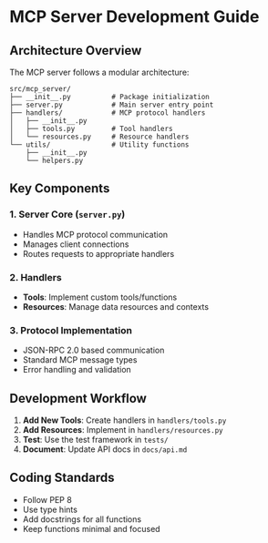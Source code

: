# MCP Server Development Guide

## Architecture Overview

The MCP server follows a modular architecture:

```
src/mcp_server/
├── __init__.py          # Package initialization
├── server.py            # Main server entry point
├── handlers/            # MCP protocol handlers
│   ├── __init__.py
│   ├── tools.py         # Tool handlers
│   └── resources.py     # Resource handlers
└── utils/               # Utility functions
    ├── __init__.py
    └── helpers.py
```

## Key Components

### 1. Server Core (`server.py`)
- Handles MCP protocol communication
- Manages client connections
- Routes requests to appropriate handlers

### 2. Handlers
- **Tools**: Implement custom tools/functions
- **Resources**: Manage data resources and contexts

### 3. Protocol Implementation
- JSON-RPC 2.0 based communication
- Standard MCP message types
- Error handling and validation

## Development Workflow

1. **Add New Tools**: Create handlers in `handlers/tools.py`
2. **Add Resources**: Implement in `handlers/resources.py`
3. **Test**: Use the test framework in `tests/`
4. **Document**: Update API docs in `docs/api.md`

## Coding Standards
- Follow PEP 8
- Use type hints
- Add docstrings for all functions
- Keep functions minimal and focused